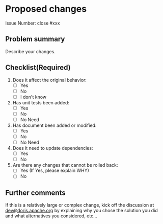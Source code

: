 # Proposed changes

Issue Number: close #xxx

## Problem summary

Describe your changes.

## Checklist(Required)

1. Does it affect the original behavior: 
    - [ ] Yes
    - [ ] No
    - [ ] I don't know
2. Has unit tests been added:
    - [ ] Yes
    - [ ] No
    - [ ] No Need
3. Has document been added or modified:
    - [ ] Yes
    - [ ] No
    - [ ] No Need
4. Does it need to update dependencies:
    - [ ] Yes
    - [ ] No
5. Are there any changes that cannot be rolled back:
    - [ ] Yes (If Yes, please explain WHY)
    - [ ] No

## Further comments

If this is a relatively large or complex change, kick off the discussion at [dev@doris.apache.org](mailto:dev@doris.apache.org) by explaining why you chose the solution you did and what alternatives you considered, etc...

